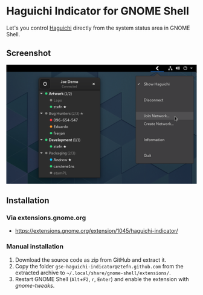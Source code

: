 # Haguichi Indicator for GNOME Shell

Let's you control [Haguichi](https://haguichi.net) directly from the system status area in GNOME Shell.

## Screenshot

![Screenshot](https://github.com/ztefn/gse-haguichi-indicator/raw/master/screenshot.png)

## Installation

### Via extensions.gnome.org

  * https://extensions.gnome.org/extension/1045/haguichi-indicator/

### Manual installation

1. Download the source code as zip from GitHub and extract it.
2. Copy the folder `gse-haguichi-indicator@ztefn.github.com` from the extracted archive to `~/.local/share/gnome-shell/extensions/`.
3. Restart GNOME Shell (`Alt`+`F2`, `r`, `Enter`) and enable the extension with *gnome-tweaks*.
